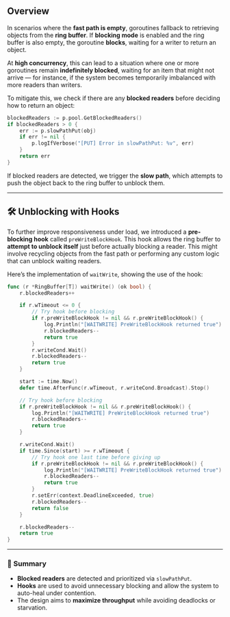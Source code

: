 ## Overview

In scenarios where the **fast path is empty**, goroutines fallback to retrieving objects from the **ring buffer**. If **blocking mode** is enabled and the ring buffer is also empty, the goroutine **blocks**, waiting for a writer to return an object.

At **high concurrency**, this can lead to a situation where one or more goroutines remain **indefinitely blocked**, waiting for an item that might not arrive — for instance, if the system becomes temporarily imbalanced with more readers than writers.

To mitigate this, we check if there are any **blocked readers** before deciding how to return an object:

```go
blockedReaders := p.pool.GetBlockedReaders()
if blockedReaders > 0 {
	err := p.slowPathPut(obj)
	if err != nil {
		p.logIfVerbose("[PUT] Error in slowPathPut: %v", err)
	}
	return err
}
```

If blocked readers are detected, we trigger the **slow path**, which attempts to push the object back to the ring buffer to unblock them.

---

## 🛠️ Unblocking with Hooks

To further improve responsiveness under load, we introduced a **pre-blocking hook** called `preWriteBlockHook`. This hook allows the ring buffer to **attempt to unblock itself** just before actually blocking a reader. This might involve recycling objects from the fast path or performing any custom logic that can unblock waiting readers.

Here’s the implementation of `waitWrite`, showing the use of the hook:

```go
func (r *RingBuffer[T]) waitWrite() (ok bool) {
	r.blockedReaders++

	if r.wTimeout <= 0 {
		// Try hook before blocking
		if r.preWriteBlockHook != nil && r.preWriteBlockHook() {
			log.Println("[WAITWRITE] PreWriteBlockHook returned true")
			r.blockedReaders--
			return true
		}
		r.writeCond.Wait()
		r.blockedReaders--
		return true
	}

	start := time.Now()
	defer time.AfterFunc(r.wTimeout, r.writeCond.Broadcast).Stop()

	// Try hook before blocking
	if r.preWriteBlockHook != nil && r.preWriteBlockHook() {
		log.Println("[WAITWRITE] PreWriteBlockHook returned true")
		r.blockedReaders--
		return true
	}

	r.writeCond.Wait()
	if time.Since(start) >= r.wTimeout {
		// Try hook one last time before giving up
		if r.preWriteBlockHook != nil && r.preWriteBlockHook() {
			log.Println("[WAITWRITE] PreWriteBlockHook returned true")
			r.blockedReaders--
			return true
		}
		r.setErr(context.DeadlineExceeded, true)
		r.blockedReaders--
		return false
	}

	r.blockedReaders--
	return true
}
```

---

### 🔁 Summary

- **Blocked readers** are detected and prioritized via `slowPathPut`.
- **Hooks** are used to avoid unnecessary blocking and allow the system to auto-heal under contention.
- The design aims to **maximize throughput** while avoiding deadlocks or starvation.

